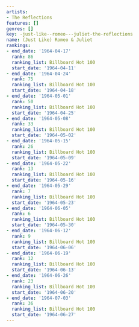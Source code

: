 ```yaml
---
artists:
- The Reflections
features: []
genres: []
key: -just-like--romeo---juliet-the-reflections
name: (Just Like) Romeo & Juliet
rankings:
- end_date: '1964-04-17'
  rank: 86
  ranking_list: Billboard Hot 100
  start_date: '1964-04-11'
- end_date: '1964-04-24'
  rank: 75
  ranking_list: Billboard Hot 100
  start_date: '1964-04-18'
- end_date: '1964-05-01'
  rank: 50
  ranking_list: Billboard Hot 100
  start_date: '1964-04-25'
- end_date: '1964-05-08'
  rank: 33
  ranking_list: Billboard Hot 100
  start_date: '1964-05-02'
- end_date: '1964-05-15'
  rank: 26
  ranking_list: Billboard Hot 100
  start_date: '1964-05-09'
- end_date: '1964-05-22'
  rank: 13
  ranking_list: Billboard Hot 100
  start_date: '1964-05-16'
- end_date: '1964-05-29'
  rank: 7
  ranking_list: Billboard Hot 100
  start_date: '1964-05-23'
- end_date: '1964-06-05'
  rank: 6
  ranking_list: Billboard Hot 100
  start_date: '1964-05-30'
- end_date: '1964-06-12'
  rank: 9
  ranking_list: Billboard Hot 100
  start_date: '1964-06-06'
- end_date: '1964-06-19'
  rank: 12
  ranking_list: Billboard Hot 100
  start_date: '1964-06-13'
- end_date: '1964-06-26'
  rank: 23
  ranking_list: Billboard Hot 100
  start_date: '1964-06-20'
- end_date: '1964-07-03'
  rank: 36
  ranking_list: Billboard Hot 100
  start_date: '1964-06-27'
---
```


